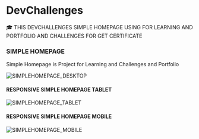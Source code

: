 # DevChallenges
🎓 THIS DEVCHALLENGES SIMPLE HOMEPAGE USING FOR LEARNING AND PORTFOLIO AND CHALLENGES FOR GET CERTIFICATE

### SIMPLE HOMEPAGE
Simple Homepage is Project for Learning and Challenges and Portfolio

![SIMPLEHOMEPAGE_DESKTOP](https://github.com/DevChalaam/DEVCHALLENGES-SIMPLEHOMEPAGE/assets/124075393/76e10088-0260-4354-b7d9-b1e8419bafce)

#### RESPONSIVE SIMPLE HOMEPAGE TABLET

![SIMPLEHOMEPAGE_TABLET](https://github.com/DevChalaam/DEVCHALLENGES-SIMPLEHOMEPAGE/assets/124075393/4a50ff18-5fab-4cbf-9188-37bd28668685)

#### RESPONSIVE SIMPLE HOMEPAGE MOBILE

![SIMPLEHOMEPAGE_MOBILE](https://github.com/DevChalaam/DEVCHALLENGES-SIMPLEHOMEPAGE/assets/124075393/b8ddaf3e-7282-4fd6-9da5-1bec0a460d34)
